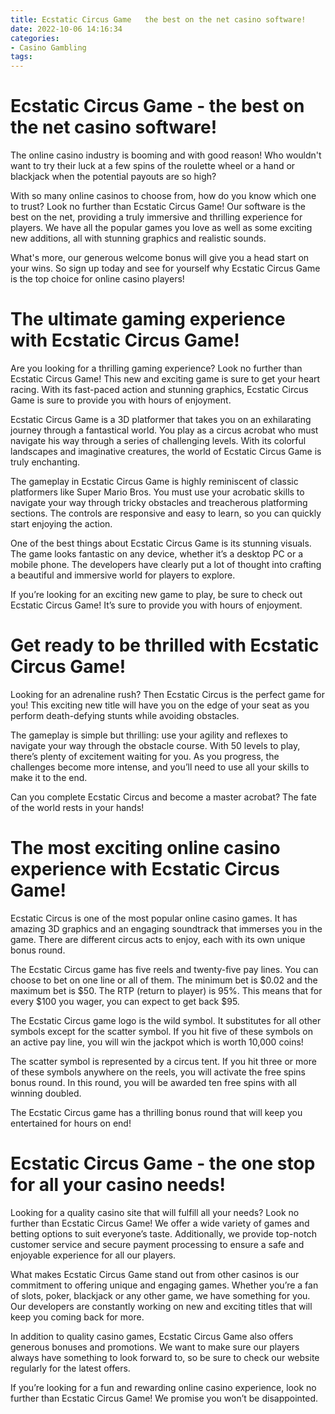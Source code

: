 ```yaml
---
title: Ecstatic Circus Game   the best on the net casino software!
date: 2022-10-06 14:16:34
categories:
- Casino Gambling
tags:
---
```



#  Ecstatic Circus Game - the best on the net casino software!

The online casino industry is booming and with good reason! Who wouldn't want to try their luck at a few spins of the roulette wheel or a hand or blackjack when the potential payouts are so high?

With so many online casinos to choose from, how do you know which one to trust? Look no further than Ecstatic Circus Game! Our software is the best on the net, providing a truly immersive and thrilling experience for players. We have all the popular games you love as well as some exciting new additions, all with stunning graphics and realistic sounds.

What's more, our generous welcome bonus will give you a head start on your wins. So sign up today and see for yourself why Ecstatic Circus Game is the top choice for online casino players!

#  The ultimate gaming experience with Ecstatic Circus Game!

Are you looking for a thrilling gaming experience? Look no further than Ecstatic Circus Game! This new and exciting game is sure to get your heart racing. With its fast-paced action and stunning graphics, Ecstatic Circus Game is sure to provide you with hours of enjoyment.

Ecstatic Circus Game is a 3D platformer that takes you on an exhilarating journey through a fantastical world. You play as a circus acrobat who must navigate his way through a series of challenging levels. With its colorful landscapes and imaginative creatures, the world of Ecstatic Circus Game is truly enchanting.

The gameplay in Ecstatic Circus Game is highly reminiscent of classic platformers like Super Mario Bros. You must use your acrobatic skills to navigate your way through tricky obstacles and treacherous platforming sections. The controls are responsive and easy to learn, so you can quickly start enjoying the action.

One of the best things about Ecstatic Circus Game is its stunning visuals. The game looks fantastic on any device, whether it’s a desktop PC or a mobile phone. The developers have clearly put a lot of thought into crafting a beautiful and immersive world for players to explore.

If you’re looking for an exciting new game to play, be sure to check out Ecstatic Circus Game! It’s sure to provide you with hours of enjoyment.

#  Get ready to be thrilled with Ecstatic Circus Game!

Looking for an adrenaline rush? Then Ecstatic Circus is the perfect game for you! This exciting new title will have you on the edge of your seat as you perform death-defying stunts while avoiding obstacles.

The gameplay is simple but thrilling: use your agility and reflexes to navigate your way through the obstacle course. With 50 levels to play, there’s plenty of excitement waiting for you. As you progress, the challenges become more intense, and you’ll need to use all your skills to make it to the end.

Can you complete Ecstatic Circus and become a master acrobat? The fate of the world rests in your hands!

#  The most exciting online casino experience with Ecstatic Circus Game!

Ecstatic Circus is one of the most popular online casino games. It has amazing 3D graphics and an engaging soundtrack that immerses you in the game. There are different circus acts to enjoy, each with its own unique bonus round.

The Ecstatic Circus game has five reels and twenty-five pay lines. You can choose to bet on one line or all of them. The minimum bet is $0.02 and the maximum bet is $50. The RTP (return to player) is 95%. This means that for every $100 you wager, you can expect to get back $95.

The Ecstatic Circus game logo is the wild symbol. It substitutes for all other symbols except for the scatter symbol. If you hit five of these symbols on an active pay line, you will win the jackpot which is worth 10,000 coins!

The scatter symbol is represented by a circus tent. If you hit three or more of these symbols anywhere on the reels, you will activate the free spins bonus round. In this round, you will be awarded ten free spins with all winning doubled.

The Ecstatic Circus game has a thrilling bonus round that will keep you entertained for hours on end!

#  Ecstatic Circus Game - the one stop for all your casino needs!

Looking for a quality casino site that will fulfill all your needs? Look no further than Ecstatic Circus Game! We offer a wide variety of games and betting options to suit everyone’s taste. Additionally, we provide top-notch customer service and secure payment processing to ensure a safe and enjoyable experience for all our players.

What makes Ecstatic Circus Game stand out from other casinos is our commitment to offering unique and engaging games. Whether you’re a fan of slots, poker, blackjack or any other game, we have something for you. Our developers are constantly working on new and exciting titles that will keep you coming back for more.

In addition to quality casino games, Ecstatic Circus Game also offers generous bonuses and promotions. We want to make sure our players always have something to look forward to, so be sure to check our website regularly for the latest offers.

If you’re looking for a fun and rewarding online casino experience, look no further than Ecstatic Circus Game! We promise you won’t be disappointed.